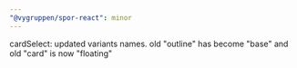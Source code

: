 ```yaml
---
"@vygruppen/spor-react": minor
---
```


cardSelect: updated variants names. old "outline" has become "base" and old "card" is now "floating"
